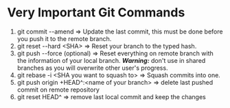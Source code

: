 # Very Important Git Commands

1. git commit --amend => Update the last commit, this must be done before you push it to the remote branch.
2. git reset --hard \<SHA> => Reset your branch to the typed hash.
3. git push --force (optional) => Reset everything on remote branch with the information of your local branch. ***Warning:*** don't use in shared branches as you will overwrite other user's progress.
4. git rebase -i \<SHA you want to squash to> => Squash commits into one.
5. git push origin +HEAD^:\<name of your branch> => delete last pushed commit on remote repository
6. git reset HEAD^ => remove last local commit and keep the changes
